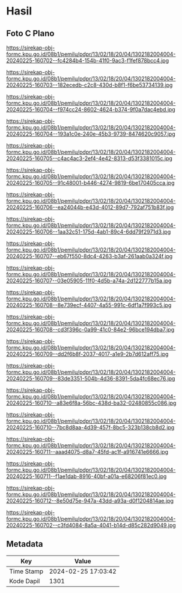 # Hasil

## Foto C Plano

https://sirekap-obj-formc.kpu.go.id/08b1/pemilu/pdpr/13/02/18/20/04/1302182004004-20240225-160702--fc4284b4-154b-41f0-9ac3-f1fef878bcc4.jpg

https://sirekap-obj-formc.kpu.go.id/08b1/pemilu/pdpr/13/02/18/20/04/1302182004004-20240225-160703--182ecedb-c2c8-430d-b8f1-f6be53734139.jpg

https://sirekap-obj-formc.kpu.go.id/08b1/pemilu/pdpr/13/02/18/20/04/1302182004004-20240225-160704--f974cc24-8602-4624-b374-9f0a7dac4ebd.jpg

https://sirekap-obj-formc.kpu.go.id/08b1/pemilu/pdpr/13/02/18/20/04/1302182004004-20240225-160704--193a1c0e-240e-45b3-9739-8474620c9057.jpg

https://sirekap-obj-formc.kpu.go.id/08b1/pemilu/pdpr/13/02/18/20/04/1302182004004-20240225-160705--c4ac4ac3-2ef4-4e42-8313-d53f3381015c.jpg

https://sirekap-obj-formc.kpu.go.id/08b1/pemilu/pdpr/13/02/18/20/04/1302182004004-20240225-160705--91c48001-b446-4274-9819-6be170405cca.jpg

https://sirekap-obj-formc.kpu.go.id/08b1/pemilu/pdpr/13/02/18/20/04/1302182004004-20240225-160706--ea24044b-e43d-4012-89d7-792af751b83f.jpg

https://sirekap-obj-formc.kpu.go.id/08b1/pemilu/pdpr/13/02/18/20/04/1302182004004-20240225-160706--1aa32c51-175d-4ab1-89c4-6dd79f2971d3.jpg

https://sirekap-obj-formc.kpu.go.id/08b1/pemilu/pdpr/13/02/18/20/04/1302182004004-20240225-160707--eb67f550-8dc4-4263-b3af-261aab0a324f.jpg

https://sirekap-obj-formc.kpu.go.id/08b1/pemilu/pdpr/13/02/18/20/04/1302182004004-20240225-160707--03e05905-11f0-4d5b-a74a-2d122777b15a.jpg

https://sirekap-obj-formc.kpu.go.id/08b1/pemilu/pdpr/13/02/18/20/04/1302182004004-20240225-160708--8e739ecf-4407-4a55-991c-6df1a7f993c5.jpg

https://sirekap-obj-formc.kpu.go.id/08b1/pemilu/pdpr/13/02/18/20/04/1302182004004-20240225-160708--cd3f396c-0a99-41c0-84e2-96bce194dba7.jpg

https://sirekap-obj-formc.kpu.go.id/08b1/pemilu/pdpr/13/02/18/20/04/1302182004004-20240225-160709--dd2f6b8f-2037-4017-a1e9-2b7d612aff75.jpg

https://sirekap-obj-formc.kpu.go.id/08b1/pemilu/pdpr/13/02/18/20/04/1302182004004-20240225-160709--83de3351-504b-4d36-8391-5da4fc68ec76.jpg

https://sirekap-obj-formc.kpu.go.id/08b1/pemilu/pdpr/13/02/18/20/04/1302182004004-20240225-160710--a83e6f8a-56bc-438d-ba32-02480855c086.jpg

https://sirekap-obj-formc.kpu.go.id/08b1/pemilu/pdpr/13/02/18/20/04/1302182004004-20240225-160710--7bc8d8aa-4d39-457f-8bc5-323b138cb8d2.jpg

https://sirekap-obj-formc.kpu.go.id/08b1/pemilu/pdpr/13/02/18/20/04/1302182004004-20240225-160711--aaad4075-d8a7-45fd-ac1f-a916741e6666.jpg

https://sirekap-obj-formc.kpu.go.id/08b1/pemilu/pdpr/13/02/18/20/04/1302182004004-20240225-160711--f1ae1dab-8916-40bf-a01a-e68206f81ec0.jpg

https://sirekap-obj-formc.kpu.go.id/08b1/pemilu/pdpr/13/02/18/20/04/1302182004004-20240225-160712--8e50d75e-947a-43dd-a93a-d0f1204814ae.jpg

https://sirekap-obj-formc.kpu.go.id/08b1/pemilu/pdpr/13/02/18/20/04/1302182004004-20240225-160702--c3fd4084-8a5a-4041-b14d-d85c282d9049.jpg


## Metadata

| Key        | Value               |
| ---------- | ------------------- |
| Time Stamp | 2024-02-25 17:03:42 |
| Kode Dapil | 1301                |



